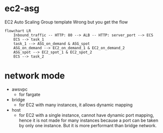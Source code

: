 # ec2-asg

EC2 Auto Scaling Group template
Wrong but you get the flow

```mermaid
flowchart LR
    Inbound_traffic -- HTTP: 80 --> ALB -- HTTP: server_port --> ECS
    ECS --> task_1
    task_1 --> ASG_on_demand & ASG_spot
    ASG_on_demand --> EC2_on_demand_1 & EC2_on_demand_2
    ASG_spot --> EC2_spot_1 & EC2_spot_2
    ECS --> task_2
```

# network mode

- awsvpc
  - for fargate
- bridge   
  - for EC2 with many instances, it allows dynamic mapping
- host
  - for EC2 with a single instance, cannot have dynamic port mapping, hence it is not made for many instances because a port can be taken by only one instance. But it is more performant than bridge network.